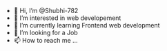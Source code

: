 - 👋 Hi, I’m @Shubhi-782
- 👀 I’m interested in web developement
- 🌱 I’m currently learning Frontend web development
- 💞️ I’m looking for a Job 
- 📫 How to reach me ... 

<!---
Shubhi-782/Shubhi-782 is a ✨ special ✨ repository because its `README.md` (this file) appears on your GitHub profile.
You can click the Preview link to take a look at your changes.
--->
